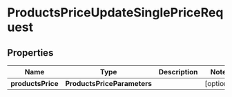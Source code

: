 

# ProductsPriceUpdateSinglePriceRequest


## Properties

| Name | Type | Description | Notes |
|------------ | ------------- | ------------- | -------------|
|**productsPrice** | **ProductsPriceParameters** |  |  [optional] |



